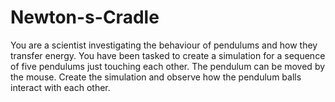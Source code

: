 # Newton-s-Cradle
You are a scientist investigating the behaviour of pendulums and how they transfer energy. You have been tasked to create a simulation for a sequence of five pendulums just touching each other. The pendulum can be moved by the mouse. Create the simulation and observe how the pendulum balls interact with each other.
